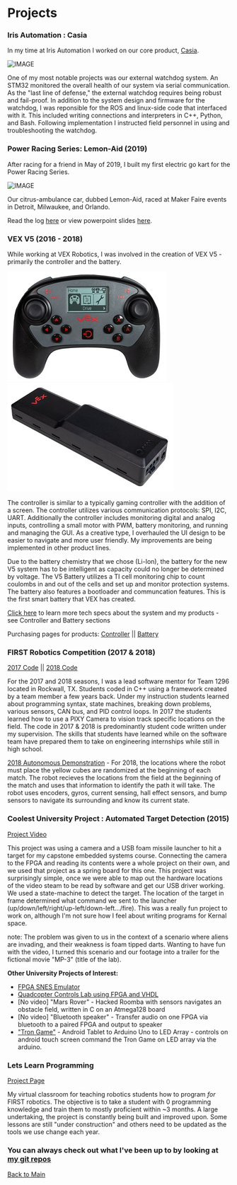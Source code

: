 # Projects

### Iris Automation : Casia

In my time at Iris Automation I worked on our core product, [Casia](https://www.irisonboard.com/casia/). 

![IMAGE](https://www.irisonboard.com/wp-content/uploads/2019/04/untitled-24-of-34-2.jpg)

One of my most notable projects was our external watchdog system. An STM32 monitored the overall health of our system via serial communication. As the "last line of defense," the external watchdog requires being robust and fail-proof. In addition to the system design and firmware for the watchdog, I was reponsible for the ROS and linux-side code that interfaced with it. This included writing connections and interpreters in C++, Python, and Bash. Following implementation I instructed field personnel in using and troubleshooting the watchdog.

### Power Racing Series: Lemon-Aid (2019)

After racing for a friend in May of 2019, I built my first electric go kart for the Power Racing Series. 

![IMAGE](20190721_202615_exported_stabilized_2548770858921471411.gif)

Our citrus-ambulance car, dubbed Lemon-Aid, raced at Maker Faire events in Detroit, Milwaukee, and Orlando.

Read the log [here](PowerWheels.md) or view powerpoint slides [here](https://docs.google.com/presentation/d/1cpfuDuD8gQ2Huog38bvnKr8jS7B6gxp6zHzXEAm8PKs/edit?usp=sharing).

### VEX V5 (2016 - 2018)

While working at VEX Robotics, I was involved in the creation of VEX V5 - primarily the controller and the battery.

![IMAGE](controller_1_1.jpg)  ![IMAGE](battery.jpg)

The controller is similar to a typically gaming controller with the addition of a screen. The controller utilizes various communication protocols: SPI, I2C, UART. Additionally the controller includes monitoring digital and analog inputs, controlling a small motor with PWM, battery monitoring, and running and managing the GUI. As a creative type, I overhauled the UI design to be easier to navigate and more user friendly. My improvements are being implemented in other product lines. 

Due to the battery chemistry that we chose (Li-Ion), the battery for the new V5 system has to be intelligent as capacity could no longer be determined by voltage. The V5 Battery utilizes a TI cell monitoring chip to count coulombs in and out of the cells and set up and monitor protection systems. The battery also features a bootloader and communcation features. This is the first smart battery that VEX has created.

[Click here](https://www.vexrobotics.com/v5-architecture.html) to learn more tech specs about the system and my products - see Controller and Battery sections

Purchasing pages for products:
[Controller](https://www.vexrobotics.com/vexedr/products/v5-products/276-4820.html) || 
[Battery](https://www.vexrobotics.com/vexedr/products/v5-products/276-4811.html)



### FIRST Robotics Competition (2017 & 2018)

[2017 Code](https://github.com/FRC1296/RhsRobot2017) || 
[2018 Code](https://github.com/FRC1296/RhsRobot2018)

For the 2017 and 2018 seasons, I was a lead software mentor for Team 1296 located in Rockwall, TX. Students coded in C++ using a framework created by a team member a few years back. Under my instruction students learned about programming syntax, state machines, breaking down problems, various sensors, CAN bus, and PID control loops. In 2017 the students learned how to use a PIXY Camera to vision track specific locations on the field. The code in 2017 & 2018 is predominantly student code written under my supervision. The skills that students have learned while on the software team have prepared them to take on engineering internships while still in high school. 

[2018 Autonomous Demonstration](https://youtu.be/ZxWXHuU3tkM) - For 2018, the locations where the robot must place the yellow cubes are randomized at the beginning of each match. The robot recieves the locations from the field at the beginning of the match and uses that information to identify the path it will take. The robot uses encoders, gyros, current sensing, hall effect sensors, and bump sensors to navigate its surrounding and know its current state. 

### Coolest University Project : Automated Target Detection (2015)

[Project Video](https://youtu.be/f3tUscQhJMU)

This project was using a camera and a USB foam missile launcher to hit a target for my capstone embedded systems course. Connecting the camera to the FPGA and reading its contents were a whole project on their own, and we used that project as a spring board for this one. This project was surprisingly simple, once we were able to map out the hardware locations of the video steam to be read by software and get our USB driver working. We used a state-machine to detect the target. The location of the target in frame determined what command we sent to the launcher (up/down/left/right/up-left/down-left.../fire). This was a really fun project to work on, although I'm not sure how I feel about writing programs for Kernal space.

note: The problem was given to us in the context of a scenario where aliens are invading, and their weakness is foam tipped darts. Wanting to have fun with the video, I turned this scenario and our footage into a trailer for the fictional movie "MP-3" (title of the lab).

**Other University Projects of Interest:**
* [FPGA SNES Emulator](https://youtu.be/BFT52DaeWSQ)
* [Quadcopter Controls Lab using FPGA and VHDL](https://youtu.be/29ENLdpz1bc)
* [No video] "Mars Rover" - Hacked Roomba with sensors navigates an obstacle field, written in C on an Atmega128 board
* [No video] "Bluetooth speaker" - Transfer audio on one FPGA via bluetooth to a paired FPGA and output to speaker
* ["Tron Game"](https://photos.google.com/share/AF1QipPdMVgY_hRwAq0slDcco6FvEFmOftom9Pw4POQ6P3b_mSEx1mL3ScO6ePG9S70_3g?key=OVB2TmJFNzhtVVA1bDJrNGtsWGpRc19TRTVBTVFR) - Android Tablet to Arduino Uno to LED Array - controls on android touch screen command the Tron Game on LED array via the arduino.

### Lets Learn Programming

[Project Page](https://kwiden.github.io/LetsLearnProgramming/)

My virtual classroom for teaching robotics students how to program _for_ FIRST robotics. The objective is to take a student with 0 programming knowledge and train them to mostly proficient within ~3 months. A large undertaking, the project is constantly being built and improved upon. Some lessons are still "under construction" and others need to be updated as the tools we use change each year. 

### You can always check out what I've been up to by looking at [my git repos](https://github.com/kwiden)


[Back to Main](README.md)
